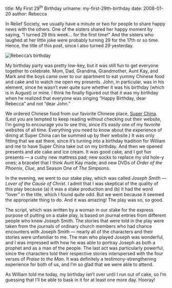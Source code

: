 title: My First 29<sup>th</sup> Birthday
urlname: my-first-29th-birthday
date: 2008-01-20
author: Rebecca

In Relief Society, we usually have a minute or two for people to share happy
news with the others. One of the sisters shared her happy moment by saying,
&ldquo;I turned 29 this week&hellip; for the first time!&rdquo; And the sisters
who laughed at her little joke were probably turning 29 for the 17th or so time.
Hence, the title of this post, since I also turned 29 yesterday.

![Rebecca&#x02bc;s birthday][a]

[a]: {static}/images/2008-01-19-rebecca-birthday.jpg

My birthday party was pretty low-key, but it was still fun to get everyone
together to celebrate. Mom, Dad, Grandma, Grandmother, Aunt Kay, and Mark and
the boys came over to our apartment to eat yummy Chinese food and cake and to
watch me open my presents. John, in particular, was in his element, since he
wasn&#x02bc;t ever quite sure whether it was his birthday (which is in August)
or mine. I think he finally figured out that it was my birthday when he realized
that everyone was singing &ldquo;Happy Birthday, dear Rebecca&rdquo; and not
&ldquo;dear John.&rdquo;

We ordered Chinese food from our favorite Chinese place, [Super China][b]. (Lest
you are tempted to keep reading without checking out their website, I&#x02bc;m
going to encourage you to see this, since it&#x02bc;s easily one of my favorite
websites of all time. Everything you need to know about the experience of dining
at Super China can be summed up by their website.) It was only fitting that we
eat there, since it&#x02bc;s turning into a birthday tradition for William and
me to have Super China take out on my birthday. And then we opened presents and
ate cake and ice cream. It was good cake, and I got fun presents &mdash; a cushy
new mattress pad; new socks to replace my old hole-y ones; a bracelet that I
think Aunt Kay made; and new DVDs of *Order of the Phoenix*, *Clue*, and Season
One of *The Simpsons*.

[b]: http://superchinaaustin.com/

In the evening, we went to our stake play, which was called *Joseph Smith
&mdash; Lover of the Cause of Christ*. I admit that I was skeptical of the
quality of this play because (a) it was a stake production and (b) it had the
word &ldquo;lover&rdquo; in the title, which I found quite odd. But we went
because it seemed the appropriate thing to do. And it was amazing! The play was
so, so good.

The script, which was written by a woman in our stake for the express purpose of
putting on a stake play, is based on journal entries from different people who
knew Joseph Smith. The stories that were told in the play were taken from the
journals of ordinary church members who had chance encounters with Joseph Smith
&mdash; nearly all of the characters and their stories were unfamiliar to me.
The man who played Joseph was wonderful, and I was impressed with how he was
able to portray Joseph as both a prophet and as a man of the people. The last
act was particularly powerful, since the characters told their respective
stories interspersed with the four verses of *Praise to the Man*. It was
definitely a testimony-strengthening experience for both of us, and I&#x02bc;m
so glad that we were able to attend.

As William told me today, my birthday isn&#x02bc;t over until I run out of cake,
so I&#x02bc;m guessing that I&#x02bc;ll be able to bask in it for at least one
more day. Hooray!
